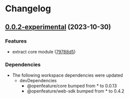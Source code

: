 # Changelog

## [0.0.2-experimental](https://github.com/toddbaert/js-sdk/compare/react-sdk-v0.0.1-experimental...react-sdk-v0.0.2-experimental) (2023-10-30)


### Features

* extract core module ([79788d5](https://github.com/toddbaert/js-sdk/commit/79788d5072c204d433b310e34fa0a3e45ebabcce))


### Dependencies

* The following workspace dependencies were updated
  * devDependencies
    * @openfeature/core bumped from * to 0.0.13
    * @openfeature/web-sdk bumped from * to 0.4.2
